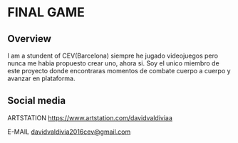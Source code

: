 # FINAL GAME

## Overview

I am a stundent of CEV(Barcelona) siempre he jugado videojuegos pero nunca me habia propuesto crear uno, ahora si.
Soy el unico miembro de este proyecto donde encontraras momentos de combate cuerpo a cuerpo y avanzar en plataforma.

## Social media

 ARTSTATION https://www.artstation.com/davidvaldiviaa
 
 E-MAIL davidvaldivia2016cev@gmail.com

